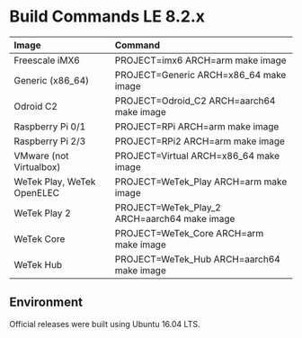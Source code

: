 # Build Commands LE 8.2.x

| Image | Command |
| :--- | :--- |
| Freescale iMX6 | PROJECT=imx6 ARCH=arm make image |
| Generic \(x86\_64\) | PROJECT=Generic ARCH=x86\_64 make image |
| Odroid C2 | PROJECT=Odroid\_C2 ARCH=aarch64 make image |
| Raspberry Pi 0/1 | PROJECT=RPi ARCH=arm make image |
| Raspberry Pi 2/3 | PROJECT=RPi2 ARCH=arm make image |
| VMware \(not Virtualbox\) | PROJECT=Virtual ARCH=x86\_64 make image |
| WeTek Play, WeTek OpenELEC | PROJECT=WeTek\_Play ARCH=arm make image |
| WeTek Play 2 | PROJECT=WeTek\_Play\_2 ARCH=aarch64 make image |
| WeTek Core | PROJECT=WeTek\_Core ARCH=arm make image |
| WeTek Hub | PROJECT=WeTek\_Hub ARCH=aarch64 make image |

## Environment

Official releases were built using Ubuntu 16.04 LTS.

